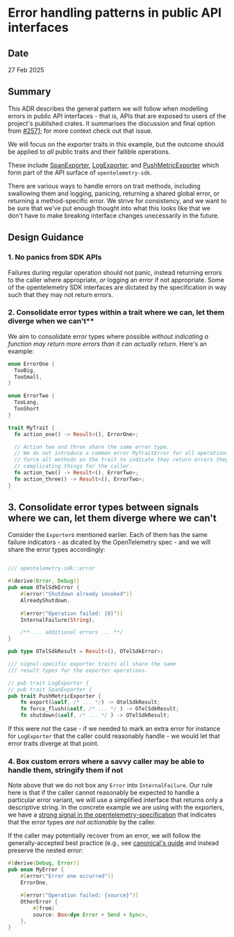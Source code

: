 # Error handling patterns in public API interfaces
## Date
27 Feb 2025 

## Summary

This ADR describes the general pattern we will follow when modelling errors in public API interfaces - that is, APIs that are exposed to users of the project's published crates. It summarises the discussion and final option from [#2571](https://github.com/open-telemetry/opentelemetry-rust/issues/2571); for more context check out that issue. 

We will focus on the exporter traits in this example, but the outcome should be applied to _all_ public traits and their fallible operations. 

These include [SpanExporter](https://github.com/open-telemetry/opentelemetry-rust/blob/eca1ce87084c39667061281e662d5edb9a002882/opentelemetry-sdk/src/trace/export.rs#L18), [LogExporter](https://github.com/open-telemetry/opentelemetry-rust/blob/eca1ce87084c39667061281e662d5edb9a002882/opentelemetry-sdk/src/logs/export.rs#L115), and [PushMetricExporter](https://github.com/open-telemetry/opentelemetry-rust/blob/eca1ce87084c39667061281e662d5edb9a002882/opentelemetry-sdk/src/metrics/exporter.rs#L11) which form part of the API surface of `opentelemetry-sdk`.

There are various ways to handle errors on trait methods, including swallowing them and logging, panicing, returning a shared global error, or returning a method-specific error. We strive for consistency, and we want to be sure that we've put enough thought into what this looks like that we don't have to make breaking interface changes unecessarily in the future.

## Design Guidance

### 1. No panics from SDK APIs
Failures during regular operation should not panic, instead returning errors to the caller where appropriate, _or_ logging an error if not appropriate.
Some of the opentelemetry SDK interfaces are dictated by the specification in way such that they may not return errors. 

### 2. Consolidate error types within a trait where we can, let them diverge when we can't**

We aim to consolidate error types where possible _without indicating a function may return more errors than it can actually return_. 
Here's an example:

```rust
enum ErrorOne {
  TooBig,
  TooSmall,
}

enum ErrorTwo {
  TooLong,
  TooShort
}

trait MyTrait {
  fn action_one() -> Result<(), ErrorOne>;

  // Action two and three share the same error type. 
  // We do not introduce a common error MyTraitError for all operations, as this would
  // force all methods on the trait to indicate they return errors they do not return,
  // complicating things for the caller.  
  fn action_two() -> Result<(), ErrorTwo>;
  fn action_three() -> Result<(), ErrorTwo>;
}
```
## 3. Consolidate error types between signals where we can, let them diverge where we can't

Consider the `Exporter`s mentioned earlier. Each of them has the same failure indicators - as dicated by the OpenTelemetry spec  - and we will
share the error types accordingly: 

```rust

/// opentelemetry-sdk::error

#[derive(Error, Debug)]
pub enum OTelSdkError {
    #[error("Shutdown already invoked")]
    AlreadyShutdown,
    
    #[error("Operation failed: {0}")]
    InternalFailure(String),

    /** ... additional errors ... **/ 
}

pub type OTelSdkResult = Result<(), OTelSdkError>;

/// signal-specific exporter traits all share the same 
/// result types for the exporter operations.

// pub trait LogExporter {
// pub trait SpanExporter {
pub trait PushMetricExporter {
    fn export(&self, /* ... */) -> OtelSdkResult;
    fn force_flush(&self, /* ... */ ) -> OTelSdkResult;
    fn shutdown(&self, /* ... */ ) -> OTelSdkResult;
```

If this were _not_ the case - if we needed to mark an extra error for instance for `LogExporter` that the caller could reasonably handle - 
we would let that error traits diverge at that point. 

### 4. Box custom errors where a savvy caller may be able to handle them, stringify them if not

Note above that we do not box any `Error` into `InternalFailure`. Our rule here is that if the caller cannot reasonably be expected to handle a particular error variant, we will use a simplified interface that returns only a descriptive string. In the concrete example we are using with the exporters, we have a [strong signal in the opentelemetry-specification](https://github.com/open-telemetry/opentelemetry-specification/blob/main/specification/logs/sdk.md#export) that indicates that the error types _are not actionable_ by the caller. 

If the caller may potentially recover from an error, we will follow the generally-accepted best practice (e.g., see [canonical's guide](https://canonical.github.io/rust-best-practices/error-and-panic-discipline.html) and instead preserve the nested error:

```rust
#[derive(Debug, Error)]
pub enum MyError {
    #[error("Error one occurred")]
    ErrorOne, 

    #[error("Operation failed: {source}")]
    OtherError {
        #[from]
        source: Box<dyn Error + Send + Sync>,
    },
}
```

